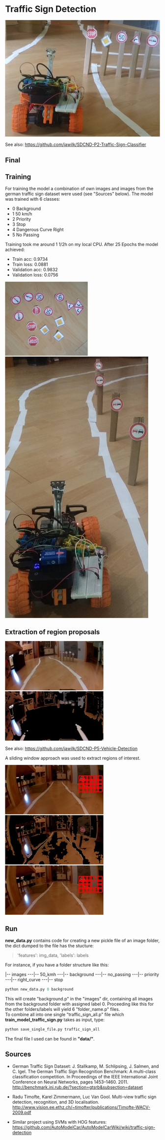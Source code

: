# Traffic Sign Detection

[//]: # (Image References)
[image1]: ./project_images/overview.jpg
[image2]: ./project_images/all.jpg
[image3]: ./project_images/training.jpg
[image4]: ./project_images/all_org.jpg
[image5]: ./project_images/threshold_all.jpg
[image6]: ./project_images/sliding_window.jpg
[image7]: ./project_images/threshold_img.jpg
[image8]: ./project_images/thresholded_windows.jpg

![alt text][image1] <br/>

See also: <https://github.com/jawilk/SDCND-P2-Traffic-Sign-Classifier>


## Final

## Training
For training the model a combination of own images and images from the german traffic sign dataset were used (see "Sources" below). The model was trained with 6 classes:
* 0 Background
* 1 50 km/h
* 2 Priority
* 3 Stop
* 4 Dangerous Curve Right
* 5 No Passing

Training took me around 1 1/2h on my local CPU. After 25 Epochs the model achieved:
* Train acc: 0.9734
* Train loss: 0.0881
* Validation acc: 0.9832
* Validation loss: 0.0756

![alt text][image2] ![alt text][image3]

## Extraction of region proposals

![alt text][image4] ![alt text][image5]

See also: <https://github.com/jawilk/SDCND-P5-Vehicle-Detection>

A sliding window approach was used to extract regions of interest.

![alt text][image6] ![alt text][image7] ![alt text][image8]

## Run
**new_data.py** contains code for creating a new pickle file of an image folder, the dict dumped to the file has the stucture:
> 'features': img_data, 'labels': labels

For instance, if you have a folder structure like this:


|-- images
---|-- 50_kmh
---|-- background
---|-- no_passing
---|-- priority
---|-- right_curve
---|-- stop
```python
python new_data.py 0 background
```
This will create "background.p" in the "images" dir, containing all images from the background folder with assigned label 0. Proceeding like this for the other folders/labels will yield 6 "folder_name.p" files.<br/>
To combine all into one single "traffic_sign_all.p" file which **train_model_traffic_sign.py** takes as input, type:
```python
python save_single_file.py traffic_sign_all
```
The final file I used can be found in **"data/"**.


## Sources
* German Traffic Sign Dataset:
 J. Stallkamp, M. Schlipsing, J. Salmen, and C. Igel. The German Traffic Sign Recognition Benchmark: A multi-class classification competition. In Proceedings of the IEEE International Joint Conference on Neural Networks, pages 1453–1460. 2011.
 <http://benchmark.ini.rub.de/?section=gtsrb&subsection=dataset>
 
* Radu Timofte, Karel Zimmermann, Luc Van Gool. Multi-view traffic sign detection, recognition, and 3D localisation. 
 <http://www.vision.ee.ethz.ch/~timofter/publications/Timofte-WACV-2009.pdf>
 
* Similar project using SVMs with HOG features:
 <https://github.com/AutoModelCar/AutoModelCarWiki/wiki/traffic-sign-detection> 
